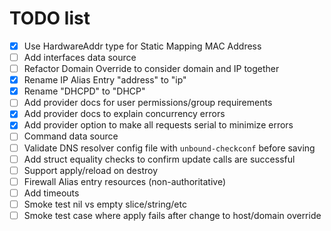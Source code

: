 # TODO list

- [X] Use HardwareAddr type for Static Mapping MAC Address
- [ ] Add interfaces data source
- [ ] Refactor Domain Override to consider domain and IP together
- [X] Rename IP Alias Entry "address" to "ip"
- [X] Rename "DHCPD" to "DHCP"
- [ ] Add provider docs for user permissions/group requirements
- [X] Add provider docs to explain concurrency errors
- [X] Add provider option to make all requests serial to minimize errors
- [ ] Command data source
- [ ] Validate DNS resolver config file with `unbound-checkconf` before saving
- [ ] Add struct equality checks to confirm update calls are successful
- [ ] Support apply/reload on destroy
- [ ] Firewall Alias entry resources (non-authoritative)
- [ ] Add timeouts
- [ ] Smoke test nil vs empty slice/string/etc
- [ ] Smoke test case where apply fails after change to host/domain override
